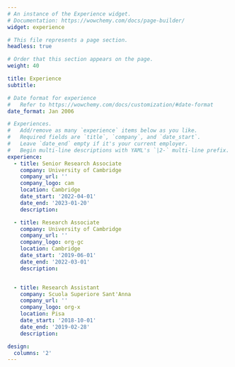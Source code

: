 ```yaml
---
# An instance of the Experience widget.
# Documentation: https://wowchemy.com/docs/page-builder/
widget: experience

# This file represents a page section.
headless: true

# Order that this section appears on the page.
weight: 40

title: Experience
subtitle:

# Date format for experience
#   Refer to https://wowchemy.com/docs/customization/#date-format
date_format: Jan 2006

# Experiences.
#   Add/remove as many `experience` items below as you like.
#   Required fields are `title`, `company`, and `date_start`.
#   Leave `date_end` empty if it's your current employer.
#   Begin multi-line descriptions with YAML's `|2-` multi-line prefix.
experience:
  - title: Senior Research Associate
    company: University of Cambridge
    company_url: ''
    company_logo: cam
    location: Cambridge
    date_start: '2022-04-01'
    date_end: '2023-01-20'
    description: 

  - title: Research Associate
    company: University of Cambridge
    company_url: ''
    company_logo: org-gc
    location: Cambridge
    date_start: '2019-06-01'
    date_end: '2022-03-01'
    description: 


  - title: Research Assistant
    company: Scuola Superiore Sant'Anna
    company_url: ''
    company_logo: org-x
    location: Pisa
    date_start: '2018-10-01'
    date_end: '2019-02-28'
    description: 

design:
  columns: '2'
---
```

